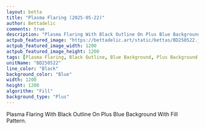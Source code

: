 ```yaml
---
layout: betta
title: "Plasma Flaring (2025-05-22)"
author: Bettadelic
comments: true
description: "Plasma Flaring With Black Outline On Plus Blue Background With Fill Pattern."
actpub_featured_image: "https://bettadelic.art/static/bettas/BD250522.jpg"
actpub_featured_image_width: 1200
actpub_featured_image_height: 1200
tags: [Plasma Flaring, Black Outline, Blue Background, Plus Background Pattern, Fill Pattern, May 2025]
unitName: "BD250522"
line_color: "Black"
background_color: "Blue"
width: 1200
height: 1200
algorithm: "Fill"
background_type: "Plus"
---
```


Plasma Flaring With Black Outline On Plus Blue Background With Fill Pattern.
